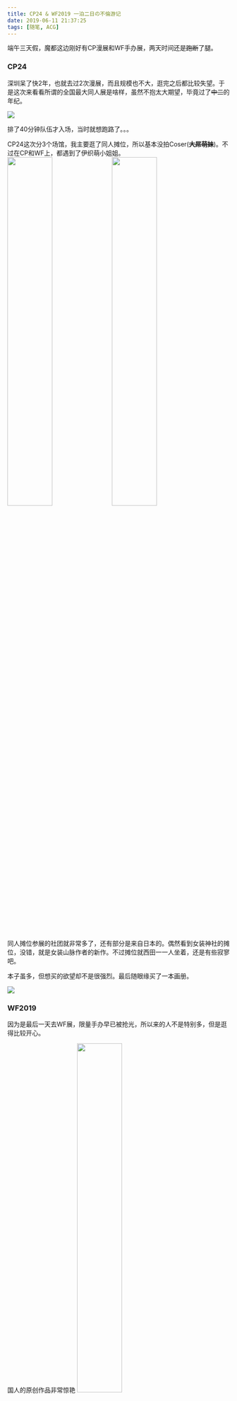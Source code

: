 ```yaml
---
title: CP24 & WF2019 一泊二日の不倫游记
date: 2019-06-11 21:37:25
tags: [随笔, ACG]
---
```

端午三天假，魔都这边刚好有CP漫展和WF手办展，两天时间还是~~跑断~~了腿。

### CP24
深圳呆了快2年，也就去过2次漫展，而且规模也不大，逛完之后都比较失望。于是这次来看看所谓的全国最大同人展是啥样，虽然不抱太大期望，毕竟过了~~中二~~的年纪。

<img src="http://pic.deepred5.com/cp24-1.jpeg" style="max-width: 450px"/>

排了40分钟队伍才入场，当时就想跑路了。。。

<!-- more -->

CP24这次分3个场馆，我主要逛了同人摊位，所以基本没拍Coser(~~**大屌萌妹**~~)。不过在CP和WF上，都遇到了伊织萌小姐姐。
<img src="http://pic.deepred5.com/cp24-3.jpeg" style="width: 45%; margin-right:10px;"/><img src="http://pic.deepred5.com/cp24-2.jpeg" style="width: 45%"/>

同人摊位参展的社团就非常多了，还有部分是来自日本的。偶然看到女装神社的摊位，没错，就是女装山脉作者的新作。不过摊位就西田一一人坐着，还是有些寂寥吧。

本子虽多，但想买的欲望却不是很强烈。最后随眼缘买了一本画册。

<img src="http://pic.deepred5.com/cp24-4.jpeg" style="max-width: 250px"/>

### WF2019
因为是最后一天去WF展，限量手办早已被抢光，所以来的人不是特别多，但是逛得比较开心。

国人的原创作品非常惊艳
<img src="http://pic.deepred5.com/wf2019-1.jpeg" style="width: 45%; margin-right:10px;"/><img src="http://pic.deepred5.com/wf2019-2.jpeg" style="width: 45%"/>

嘿嘿嘿的Native
<img src="http://pic.deepred5.com/wf2019-5.jpeg" style="max-width: 450px"/>

<img src="http://pic.deepred5.com/wf2019-3.jpeg" style="width: 45%; margin-right:10px;"/><img src="http://pic.deepred5.com/wf2019-4.jpeg" style="width: 45%"/>

冬三雪碧
<img src="http://pic.deepred5.com/wf2019-6.jpeg" style="width: 45%; margin-right:10px;"/><img src="http://pic.deepred5.com/wf2019-7.jpeg" style="width: 45%"/>

留下了没钱的泪水
<img src="http://pic.deepred5.com/wf2019-8.jpeg" style="width: 45%; margin-right:10px;"/><img src="http://pic.deepred5.com/wf2019-9.jpeg" style="width: 45%"/>

### 感受
两天逛下来，感受到魔都ACG氛围的确比深圳好很多，毕竟~~二刺猿~~圣地哔哩哔哩，一直氪金一直爽的米忽悠等公司都落户上海。

一泊二日の游记就这样落下了帷幕。
